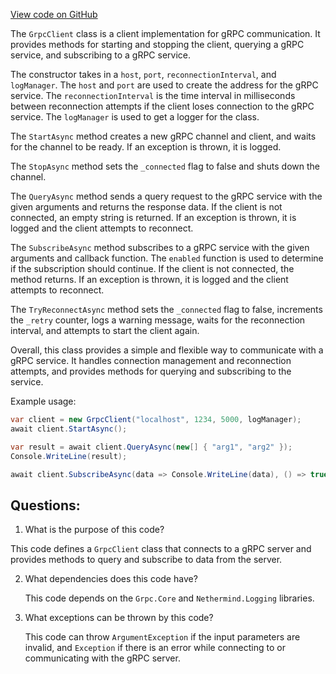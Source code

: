 [View code on GitHub](https://github.com/nethermindeth/nethermind/Nethermind.Grpc/Clients/GrpcClient.cs)

The `GrpcClient` class is a client implementation for gRPC communication. It provides methods for starting and stopping the client, querying a gRPC service, and subscribing to a gRPC service. 

The constructor takes in a `host`, `port`, `reconnectionInterval`, and `logManager`. The `host` and `port` are used to create the address for the gRPC service. The `reconnectionInterval` is the time interval in milliseconds between reconnection attempts if the client loses connection to the gRPC service. The `logManager` is used to get a logger for the class.

The `StartAsync` method creates a new gRPC channel and client, and waits for the channel to be ready. If an exception is thrown, it is logged. 

The `StopAsync` method sets the `_connected` flag to false and shuts down the channel. 

The `QueryAsync` method sends a query request to the gRPC service with the given arguments and returns the response data. If the client is not connected, an empty string is returned. If an exception is thrown, it is logged and the client attempts to reconnect.

The `SubscribeAsync` method subscribes to a gRPC service with the given arguments and callback function. The `enabled` function is used to determine if the subscription should continue. If the client is not connected, the method returns. If an exception is thrown, it is logged and the client attempts to reconnect.

The `TryReconnectAsync` method sets the `_connected` flag to false, increments the `_retry` counter, logs a warning message, waits for the reconnection interval, and attempts to start the client again.

Overall, this class provides a simple and flexible way to communicate with a gRPC service. It handles connection management and reconnection attempts, and provides methods for querying and subscribing to the service. 

Example usage:

```csharp
var client = new GrpcClient("localhost", 1234, 5000, logManager);
await client.StartAsync();

var result = await client.QueryAsync(new[] { "arg1", "arg2" });
Console.WriteLine(result);

await client.SubscribeAsync(data => Console.WriteLine(data), () => true, new[] { "arg1", "arg2" });
```
## Questions: 
 1. What is the purpose of this code?
   
   This code defines a `GrpcClient` class that connects to a gRPC server and provides methods to query and subscribe to data from the server.

2. What dependencies does this code have?
   
   This code depends on the `Grpc.Core` and `Nethermind.Logging` libraries.

3. What exceptions can be thrown by this code?
   
   This code can throw `ArgumentException` if the input parameters are invalid, and `Exception` if there is an error while connecting to or communicating with the gRPC server.